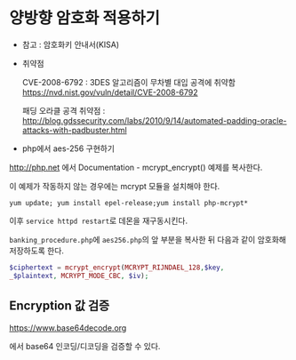 # 양방향 암호화 적용하기

* 참고 : 암호화키 안내서(KISA)

* 취약점

  CVE-2008-6792 : 3DES 알고리즘이 무차별 대입 공격에 취약함
  https://nvd.nist.gov/vuln/detail/CVE-2008-6792

  패딩 오라클 공격 취약점 : http://blog.gdssecurity.com/labs/2010/9/14/automated-padding-oracle-attacks-with-padbuster.html

* php에서 aes-256 구현하기

http://php.net 에서 Documentation - mcrypt_encrypt() 예제를 복사한다.

이 예제가 작동하지 않는 경우에는 mcrypt 모듈을 설치해야 한다.

`yum update; yum install epel-release;yum install php-mcrypt*`

이후 `service httpd restart`로 데몬을 재구동시킨다.

`banking_procedure.php`에 `aes256.php`의 앞 부분을 복사한 뒤 다음과 같이 암호화해 저장하도록 한다.

```php
$ciphertext = mcrypt_encrypt(MCRYPT_RIJNDAEL_128,$key,
_$plaintext, MCRYPT_MODE_CBC, $iv);
```

## Encryption 값 검증

https://www.base64decode.org

에서 base64 인코딩/디코딩을 검증할 수 있다.